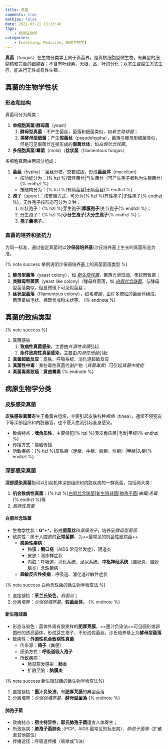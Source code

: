 ```yaml
---
title: 真菌
comments: true
mathjax: false
date: 2021-03-21 13:23:48
tags:
    - 病原生物学
categories:
    - [Learning, Medicine, 病原生物学]
---
```


**真菌**（fungus）在生物分类学上属于真菌界，是真核细胞型微生物，有典型的细胞核和完善的细胞器；不含有叶绿素，无根、茎、叶的分化；以寄生或腐生方式生存，能进行无性或有性生殖。

<!-- more -->

## 真菌的生物学性状

### 形态和结构

真菌可分为两类：
1. **单细胞真菌**/**酵母菌**（yeast）
    1. **酵母型真菌**：不产生菌丝，菌落和细菌类似，如*新生隐球菌*；
    2. **类酵母型细菌**：产生**假菌丝**（pseudohypha），菌落与酵母型细菌类似，但是可见假菌丝连接形成的**假菌丝体**，如*白假丝念球菌*。
2. **多细胞真菌**/**霉菌**（mold）/**丝状菌**（filamentous fungus）

多细胞真菌由两部分组成：
1. **菌丝**（hypha）：菌丝分枝，交错成团，形成**菌丝体**（mycelium）
    - 按功能分为：{% hzl %}营养菌丝|气生菌丝（可产生孢子者称为生殖菌丝）{% endhzl %}
    - 按结构分为：{% hzl %}有隔菌丝|无隔菌丝{% endhzl %}
2. **孢子**（spore）：按繁殖方式，可分为{% hzl %}有性孢子|无性孢子{% endhzl %}，无性孢子按形态可分为 3 种：
    1. 叶状孢子：{% hzl %}芽生孢子|**厚膜孢子**|关节孢子{% endhzl %}；
    2. 分生孢子：{% hzl %}**小分生孢子**|**大分生孢子**{% endhzl %}；
    3. **孢子囊孢子**。

### 真菌的培养和抵抗力

为同一标准，通过鉴定真菌时以**沙保弱培养基**/沙氏培养基上生长的真菌形态为准。

{% note success 举例说明沙保弱培养基上的真菌菌落类型 %}
1. **酵母型菌落**（yeast colony），如 <a href="{% post_path 深部感染细菌 %}#新生隐球菌">*新生隐球菌*</a>，菌落光滑湿润、柔软而致密；
2. **类酵母型菌落**（yeast like colony）/酵母样菌落，如 <a href="{% post_path 深部感染细菌 %}#白假丝念珠菌">*白假丝念珠菌*</a>，与酵母型菌落类似，但显微镜下可见假菌丝；
3. **丝状型菌落**（filamentous colony），如*毛霉菌*，由许多疏松的菌丝体组成，菌落呈绒毛状、棉絮状或粉末状等。
{% endnote %}

## 真菌的致病类型

{% note success %}
1. 真菌感染
    1. **致病性真菌感染**，主要由*外源性真菌*引起
    2. **条件致病性真菌感染**，主要由*内源性细菌*引起
2. **真菌超敏反应**：皮肤、呼吸系统、消化道超敏反应
3. **真菌性中毒**：某些毒性真菌代谢产物（*真菌毒素*）可引起*真菌中度症*
4. **真菌毒素致癌**：**黄曲霉素**
{% endnote %}

## 病原生物学分类

### 皮肤感染真菌

**皮肤感染真菌**寄生于角蛋白组织，主要引起皮肤各种*癣病*（tinea），通常不侵犯皮下等深部组织和内脏器官，也不侵入血流引起全身感染。

- 致病特点：**嗜角质性**，主要侵犯{% hzl %}表皮角质层|毛发|甲板{% endhzl %}
- 传播方式：接触传播
- 所致疾病：{% hzl %}皮肤癣（足癣、手癣、股癣、体癣）|甲癣|头癣{% endhzl %}

### 深部感染真菌

**深部感染真菌**指可以引起机体深部组织和内脏疾病的一群真菌，包括两大类：
1. **机会致病性真菌**：{% hzl %}[白假丝念珠菌](#白假丝念珠菌)|[新生隐球菌](#新生隐球菌)|[肺孢子菌](#肺孢子菌)|*曲霉*|*毛霉*{% endhzl %}等
2. *致病性真菌*

#### 白假丝念珠菌

- 生物学性状：**G^+^**，形成**假菌丝**和*厚膜孢子*，培养呈*酵母型菌落*
- 致病性：属于人腔道的**正常菌群**，为++最常见的机会性致病菌++
    - **感染性疾病**：
        - 黏膜：**鹅口疮**（AIDS 常见伴发症）、阴道炎
        - 皮肤：湿疹样症状
        - 内脏：呼吸道、消化系统、泌尿系统、**中枢神经系统**（脑膜炎、脑膜脑炎）念珠菌病
    - **超敏反应性疾病**：呼吸道、消化道过敏性症状

{% note success 白色念珠菌的微生物学检查法 %}
1. 直接镜检：**革兰氏染色**，*假菌丝*；
2. 分离培养：*沙保弱培养基*，**假菌丝体**。
{% endnote %}

#### 新生隐球菌

- 形态与染色：菌体外周有胶质样的**肥厚荚膜**，==墨汁负染法==可见圆形或卵圆形的透亮菌体，形成芽生孢子，不形成假菌丝，沙氏培养基上为**酵母型菌落**
- 致病性：**外源性机会致病性真菌**
    - 传染源：**鸽子**（粪便）
    - 感染方式：**呼吸道吸入孢子**
    - 所致疾病：
        - 肺部原发感染：**肺炎**
        - 扩散至脑：**脑膜炎**

{% note success 新生隐球菌的微生物学检查法%}
1. 直接镜检：**墨汁负染法**，有**肥厚荚膜**的典型菌落
2. 分离培养：*沙保弱培养基*，**酵母型菌落**
{% endnote %}

#### 肺孢子菌

- 致病特点：**宿主特异性**，**耶氏肺孢子菌**适宜人体寄生；
- 所致疾病：**肺孢子菌肺炎**（PCP，AIDS 最常见的标志病）、*肺孢子菌病*（扩散至其他部位）
- 传播途径：呼吸道传播（咳嗽或飞沫）
